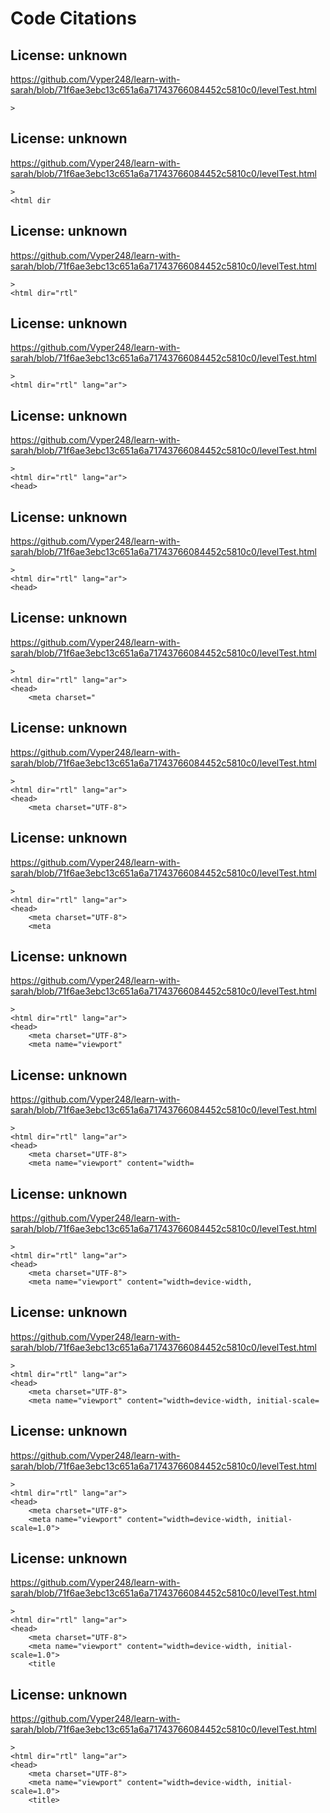 # Code Citations

## License: unknown

https://github.com/Vyper248/learn-with-sarah/blob/71f6ae3ebc13c651a6a71743766084452c5810c0/levelTest.html

```
>

```

## License: unknown

https://github.com/Vyper248/learn-with-sarah/blob/71f6ae3ebc13c651a6a71743766084452c5810c0/levelTest.html

```
>
<html dir
```

## License: unknown

https://github.com/Vyper248/learn-with-sarah/blob/71f6ae3ebc13c651a6a71743766084452c5810c0/levelTest.html

```
>
<html dir="rtl"
```

## License: unknown

https://github.com/Vyper248/learn-with-sarah/blob/71f6ae3ebc13c651a6a71743766084452c5810c0/levelTest.html

```
>
<html dir="rtl" lang="ar">
```

## License: unknown

https://github.com/Vyper248/learn-with-sarah/blob/71f6ae3ebc13c651a6a71743766084452c5810c0/levelTest.html

```
>
<html dir="rtl" lang="ar">
<head>
```

## License: unknown

https://github.com/Vyper248/learn-with-sarah/blob/71f6ae3ebc13c651a6a71743766084452c5810c0/levelTest.html

```
>
<html dir="rtl" lang="ar">
<head>

```

## License: unknown

https://github.com/Vyper248/learn-with-sarah/blob/71f6ae3ebc13c651a6a71743766084452c5810c0/levelTest.html

```
>
<html dir="rtl" lang="ar">
<head>
    <meta charset="
```

## License: unknown

https://github.com/Vyper248/learn-with-sarah/blob/71f6ae3ebc13c651a6a71743766084452c5810c0/levelTest.html

```
>
<html dir="rtl" lang="ar">
<head>
    <meta charset="UTF-8">
```

## License: unknown

https://github.com/Vyper248/learn-with-sarah/blob/71f6ae3ebc13c651a6a71743766084452c5810c0/levelTest.html

```
>
<html dir="rtl" lang="ar">
<head>
    <meta charset="UTF-8">
    <meta
```

## License: unknown

https://github.com/Vyper248/learn-with-sarah/blob/71f6ae3ebc13c651a6a71743766084452c5810c0/levelTest.html

```
>
<html dir="rtl" lang="ar">
<head>
    <meta charset="UTF-8">
    <meta name="viewport"
```

## License: unknown

https://github.com/Vyper248/learn-with-sarah/blob/71f6ae3ebc13c651a6a71743766084452c5810c0/levelTest.html

```
>
<html dir="rtl" lang="ar">
<head>
    <meta charset="UTF-8">
    <meta name="viewport" content="width=
```

## License: unknown

https://github.com/Vyper248/learn-with-sarah/blob/71f6ae3ebc13c651a6a71743766084452c5810c0/levelTest.html

```
>
<html dir="rtl" lang="ar">
<head>
    <meta charset="UTF-8">
    <meta name="viewport" content="width=device-width,
```

## License: unknown

https://github.com/Vyper248/learn-with-sarah/blob/71f6ae3ebc13c651a6a71743766084452c5810c0/levelTest.html

```
>
<html dir="rtl" lang="ar">
<head>
    <meta charset="UTF-8">
    <meta name="viewport" content="width=device-width, initial-scale=
```

## License: unknown

https://github.com/Vyper248/learn-with-sarah/blob/71f6ae3ebc13c651a6a71743766084452c5810c0/levelTest.html

```
>
<html dir="rtl" lang="ar">
<head>
    <meta charset="UTF-8">
    <meta name="viewport" content="width=device-width, initial-scale=1.0">
```

## License: unknown

https://github.com/Vyper248/learn-with-sarah/blob/71f6ae3ebc13c651a6a71743766084452c5810c0/levelTest.html

```
>
<html dir="rtl" lang="ar">
<head>
    <meta charset="UTF-8">
    <meta name="viewport" content="width=device-width, initial-scale=1.0">
    <title
```

## License: unknown

https://github.com/Vyper248/learn-with-sarah/blob/71f6ae3ebc13c651a6a71743766084452c5810c0/levelTest.html

```
>
<html dir="rtl" lang="ar">
<head>
    <meta charset="UTF-8">
    <meta name="viewport" content="width=device-width, initial-scale=1.0">
    <title>
```

